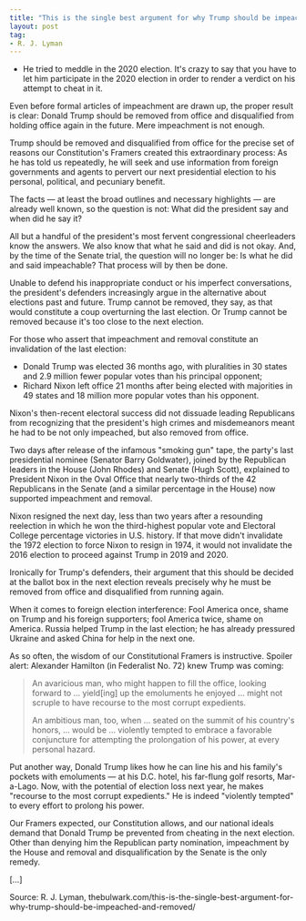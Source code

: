 ```yaml
---
title: "This is the single best argument for why Trump should be impeached and removed"
layout: post
tag:
- R. J. Lyman
---
```


- He tried to meddle in the 2020 election. It's crazy to say that you have to let him participate in the 2020 election in order to render a verdict on his attempt to cheat in it.

Even before formal articles of impeachment are drawn up, the proper result is clear: Donald Trump should be removed from office and disqualified from holding office again in the future. Mere impeachment is not enough.

Trump should be removed and disqualified from office for the precise set of reasons our Constitution's Framers created this extraordinary process: As he has told us repeatedly, he will seek and use information from foreign governments and agents to pervert our next presidential election to his personal, political, and pecuniary benefit.

The facts — at least the broad outlines and necessary highlights — are already well known, so the question is not: What did the president say and when did he say it?

All but a handful of the president's most fervent congressional cheerleaders know the answers. We also know that what he said and did is not okay. And, by the time of the Senate trial, the question will no longer be: Is what he did and said impeachable? That process will by then be done.

Unable to defend his inappropriate conduct or his imperfect conversations, the president's defenders increasingly argue in the alternative about elections past and future. Trump cannot be removed, they say, as that would constitute a coup overturning the last election. Or Trump cannot be removed because it's too close to the next election.

For those who assert that impeachment and removal constitute an invalidation of the last election:

- Donald Trump was elected 36 months ago, with pluralities in 30 states and 2.9 million fewer popular votes than his principal opponent;
- Richard Nixon left office 21 months after being elected with majorities in 49 states and 18 million more popular votes than his opponent.

Nixon's then-recent electoral success did not dissuade leading Republicans from recognizing that the president's high crimes and misdemeanors meant he had to be not only impeached, but also removed from office.

Two days after release of the infamous "smoking gun" tape, the party's last presidential nominee (Senator Barry Goldwater), joined by the Republican leaders in the House (John Rhodes) and Senate (Hugh Scott), explained to President Nixon in the Oval Office that nearly two-thirds of the 42 Republicans in the Senate (and a similar percentage in the House) now supported impeachment and removal.

Nixon resigned the next day, less than two years after a resounding reelection in which he won the third-highest popular vote and Electoral College percentage victories in U.S. history. If that move didn't invalidate the 1972 election to force Nixon to resign in 1974, it would not invalidate the 2016 election to proceed against Trump in 2019 and 2020.

Ironically for Trump's defenders, their argument that this should be decided at the ballot box in the next election reveals precisely why he must be removed from office and disqualified from running again.

When it comes to foreign election interference: Fool America once, shame on Trump and his foreign supporters; fool America twice, shame on America. Russia helped Trump in the last election; he has already pressured Ukraine and asked China for help in the next one.

As so often, the wisdom of our Constitutional Framers is instructive. Spoiler alert: Alexander Hamilton (in Federalist No. 72) knew Trump was coming:

> An avaricious man, who might happen to fill the office, looking forward to … yield[ing] up the emoluments he enjoyed … might not scruple to have recourse to the most corrupt expedients.
>
> An ambitious man, too, when … seated on the summit of his country's honors, … would be … violently tempted to embrace a favorable conjuncture for attempting the prolongation of his power, at every personal hazard.

Put another way, Donald Trump likes how he can line his and his family's pockets with emoluments — at his D.C. hotel, his far-flung golf resorts, Mar-a-Lago. Now, with the potential of election loss next year, he makes "recourse to the most corrupt expedients." He is indeed "violently tempted" to every effort to prolong his power.

Our Framers expected, our Constitution allows, and our national ideals demand that Donald Trump be prevented from cheating in the next election. Other than denying him the Republican party nomination, impeachment by the House and removal and disqualification by the Senate is the only remedy.

[…]

Source: R. J. Lyman, thebulwark.com/this-is-the-single-best-argument-for-why-trump-should-be-impeached-and-removed/
